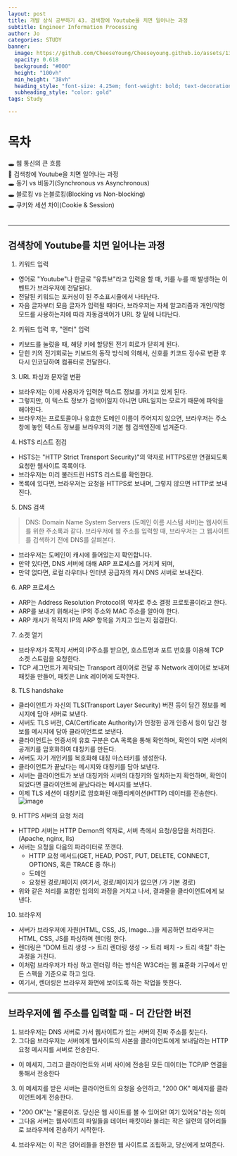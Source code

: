 ```yaml
---
layout: post
title: 개발 상식 공부하기 43. 검색창에 Youtube을 치면 일어나는 과정
subtitle: Engineer Information Processing
author: Jo
categories: STUDY
banner:
  image: https://github.com/CheeseYoung/Cheeseyoung.github.io/assets/132384527/c626796d-a4bb-4ffd-962a-5639a9fdbfbb
  opacity: 0.618
  background: "#000"
  height: "100vh"
  min_height: "38vh"
  heading_style: "font-size: 4.25em; font-weight: bold; text-decoration: underline"
  subheading_style: "color: gold"
tags: Study

---
```


# 목차
🕳 웹 통신의 큰 흐름 <br>
📌 검색창에 Youtube을 치면 일어나는 과정 <br>
🕳 동기 vs 비동기(Synchronous vs Asynchronous) <br>
🕳 블로킹 vs 논블로킹(Blocking vs Non-blocking) <br>
🕳 쿠키와 세션 차이(Cookie & Session) <br>
<br>
<hr>

## 검색창에 Youtube를 치면 일어나는 과정

1. 키워드 입력
- 영어로 "Youtube"나 한글로 "유튜브"라고 입력을 할 때, 키를 누를 때 발생하는 이벤트가 브라우저에 전달된다. 
- 전달된 키워드는 포커싱이 된 주소표시줄에서 나타난다.
- 자음 글자부터 모음 글자가 입력될 때마다, 브라우저는 자체 알고리즘과 개인/익명 모드를 사용하는지에 따라 자동검색어가 URL 창 밑에 나타난다.

2. 키워드 입력 후, "엔터" 입력
- 키보드를 눌렀을 때, 해당 키에 할당된 전기 회로가 닫히게 된다.
- 닫힌 키의 전기회로는 키보드의 동작 방식에 의해서, 신호를 키코드 정수로 변환 후 다시 인코딩하여 컴퓨터로 전달한다.

3. URL 파싱과 문자열 변환
- 브라우저는 이제 사용자가 입력한 텍스트 정보를 가지고 있게 된다.
- 그렇지만, 이 텍스트 정보가 검색어일지 아니면 URL일지는 모르기 때문에 파악을 해야한다.
- 브라우저는 프로토콜이나 유효한 도메인 이름이 주어지지 않으면, 브라우저는 주소창에 놓인 텍스트 정보를 브라우저의 기본 웹 검색엔진에 넘겨준다.
 
4. HSTS 리스트 점검
- HSTS는 "HTTP Strict Transport Security)"의 약자로 HTTPS로만 연결되도록 요청한 웹사이트 목록이다.
- 브라우저는 미리 불러드린 HSTS 리스트를 확인한다.
- 목록에 있다면, 브라우저는 요청을 HTTPS로 보내며, 그렇지 않으면 HTTP로 보내진다. 

5. DNS 검색
> DNS: Domain Name System Servers (도메인 이름 시스템 서버)는 웹사이트를 위한 주소록과 같다.
> 브라우저에 웹 주소를 입력할 때, 브라우저는 그 웹사이트를 검색하기 전에 DNS를 살펴본다.
- 브라우저는 도메인이 캐시에 들어있는지 확인합니다. 
- 만약 있다면, DNS 서버에 대해 ARP 프로세스를 거치게 되며,
- 만약 없다면, 로컬 라우터나 인터넷 공급자의 캐시 DNS 서버로 보내진다.

6. ARP 프로세스
- ARP는 Address Resolution Protocol의 약자로 주소 결정 프로토콜이라고 한다. 
- ARP를 보내기 위해서는 IP의 주소와 MAC 주소를 알아야 한다.
- ARP 캐시가 목적지 IP의 ARP 항목을 가지고 있는지 점검한다. 

7. 소켓 열기
- 브라우저가 목적지 서버의 IP주소를 받으면, 호스트명과 포트 번호를 이용해 TCP 소켓 스트림을 요청한다.
- TCP 세그먼트가 제작되는 Transport 레이어로 전달 후 Network 레이어로 보내져 패킷을 만들어, 패킷은 Link 레이어에 도착한다.

8. TLS handshake
- 클라이언트가 자신의 TLS(Transport Layer Security) 버전 등이 담긴 정보를 메시지에 담아 서버로 보낸다.
- 서버도 TLS 버전, CA(Certificate Authority)가 인정한 공개 인증서 등이 담긴 정보를 메시지에 담아 클라이언트로 보낸다.
- 클라이언트는 인증서의 유효 구분은 CA 목록을 통해 확인하며, 확인이 되면 서버의 공개키를 암호화하여 대칭키를 만든다.
- 서버도 자기 개인키를 복호화해 대칭 마스터키를 생성한다.
- 클라이언트가 끝났다는 메시지와 대칭키를 담아 보낸다.
- 서버는 클라이언트가 보낸 대칭키와 서버의 대칭키와 일치하는지 확인하며, 확인이 되었다면 클라이언트에 끝났다라는 메시지를 보낸다.
- 이제 TLS 세션이 대칭키로 암호화된 애플리케이션(HTTP) 데이터를 전송한다.
![image](https://github.com/CheeseYoung/Cheeseyoung.github.io/assets/132384527/6325f6e8-2efc-4645-82d7-1004d366ef14)

9. HTTPS 서버의 요청 처리
- HTTPD 서버는 HTTP Demon의 약자로, 서버 측에서 요청/응답을 처리한다. (Apache, nginx, lls)
- 서버는 요청을 다음의 파라미터로 쪼갠다.
  - HTTP 요청 메서드(GET, HEAD, POST, PUT, DELETE, CONNECT, OPTIONS, 혹은 TRACE 중 하나)
  - 도메인
  - 요청된 경로/페이지 (여기서, 경로/페이지가 없으면 /가 기본 경로)
- 위와 같은 처리를 포함한 임의의 과정을 거치고 나서, 결과물을 클라이언트에게 보낸다.

10. 브라우저
- 서버가 브라우저에 자원(HTML, CSS, JS, Image...)을 제공하면 브라우저는 HTML, CSS, JS를 파싱하며 렌더링 한다.
- 렌더링은 "DOM 트리 생성 -> 트리 렌더링 생성 -> 트리 배치 -> 트리 색칠" 하는 과정을 거친다.
- 이처럼 브라우저가 파싱 하고 렌더링 하는 방식은 W3C라는 웹 표준화 기구에서 만든 스펙을 기준으로 하고 있다.
- 여기서, 렌더링은 브라우저 화면에 보이도록 하는 작업을 뜻한다.


 <hr>


## 브라우저에 웹 주소를 입력할 때 - 더 간단한 버전

1. 브라우저는 DNS 서버로 가서 웹사이트가 있는 서버의 진짜 주소를 찾는다.
2. 그다음 브라우저는 서버에게 웹사이트의 사본을 클라이언트에게 보내달라는 HTTP 요청 메시지를 서버로 전송한다.
  - 이 메세지, 그리고 클라이언트와 서버 사이에 전송된 모든 데이터는 TCP/IP 연결을 통해서 전송한다
3. 이 메세지를 받은 서버는 클라이언트의 요청을 승인하고, "200 OK" 메세지를 클라이언트에게 전송한다.
  - "200 OK"는 "물론이죠. 당신은 웹 사이트를 볼 수 있어요! 여기 있어요"라는 의미
  - 그다음 서버는 웹사이트의 파일들을 데이터 패킷이라 불리는 작은 일련의 덩어리들로 브라우저에 전송하기 시작한다.
4. 브라우저는 이 작은 덩어리들을 완전한 웹 사이트로 조립하고, 당신에게 보여준다.





